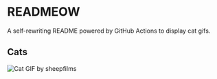 # READMEOW

A self-rewriting README powered by GitHub Actions to display cat gifs.

## Cats

![Cat GIF by sheepfilms](https://media3.giphy.com/media/zZMTVkTeEfeEg/200.gif?cid=9acd02dapsvihqikyha8av5mu84ovka5xzlr180mob236dwp&ep=v1_gifs_search&rid=200.gif&ct=g)
